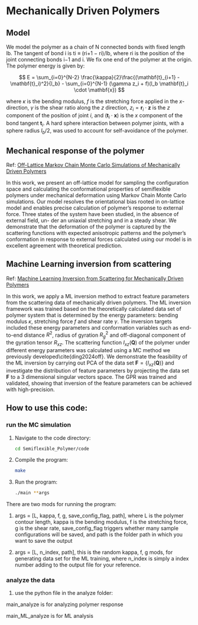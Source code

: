 # Mechanically Driven Polymers

## Model
We model the polymer as a chain of N connected bonds with fixed length lb. The tangent of bond i is ti ≡ (ri+1 − ri)/lb, where ri is the position of the joint connecting bonds i−1 and i. We fix one end of the polymer at the origin. The polymer energy is given by:

$$
E = \sum_{i=0}^{N-2} \frac{\kappa}{2}\frac{(\mathbf{t}_{i+1} - \mathbf{t}_i)^2}{l_b} - \sum_{i=0}^{N-1} (\gamma z_i + f)(l_b \mathbf{t}_i \cdot \mathbf{x})
$$

where $\kappa$ is the bending modulus, $f$ is the stretching force applied in the $x$-direction, $\gamma$ is the shear ratio along the $z$ direction,
$z_i = \mathbf{r}_i\cdot\mathbf{z}$ is the $z$ component of the position of joint $i$, and
$(\mathbf{t}_i \cdot \mathbf{x})$ is the $x$ component of the bond tangent $\mathbf{t}_i$. A hard sphere interaction between polymer joints, with a sphere radius $l_b/2$, was used to account for self-avoidance of the polymer.

## Mechanical response of the polymer
Ref: [Off-Lattice Markov Chain Monte Carlo Simulations of Mechanically Driven Polymers](https://arxiv.org/abs/2409.15223)

In this work, we present an off-lattice model for sampling the configuration space and calculating the conformational properties of semiflexible polymers under mechanical deformation using Markov Chain Monte Carlo simulations. Our model resolves the orientational bias rooted in on-lattice model and enables precise calculation of polymer’s response to external force. Three states of the system have been studied, in the absence of external field, un- der an uniaxial stretching and in a steady shear. We demonstrate that the deformation of the polymer is captured by the scattering functions with expected anisotropic patterns and the polymer’s conformation in response to external forces calculated using our model is in excellent agreement with theoretical prediction.


## Machine Learning inversion from scattering
Ref: [Machine Learning Inversion from Scattering for Mechanically Driven Polymers](https://arxiv.org/abs/2410.05574)

In this work, we apply a ML inversion method to extract feature parameters from the scattering data of mechanically driven polymers. The ML inversion framework was trained based on the theoretically calculated data set of polymer system that is determined by the energy parameters: bending modulus $\kappa$, stretching force $f$ and shear rate $\gamma$. The inversion targets included these energy parameters and conformation variables such as end-to-end distance $R^2$, radius of gyration $R_g^2$ and off-diagonal component of the gyration tensor $R_{xz}$. The scattering function $I_{xz}(\mathbf{Q})$ of the polymer under different energy parameters was calculated using a MC method we previously developed\cite{ding2024off}. We demonstrate the feasibility of the ML inversion by carrying out PCA of the data set $\mathbf{F} = \left\{ I_{xz}(\mathbf{Q})\right\}$ and investigate the distribution of feature parameters by projecting the data set $\mathbf{F}$ to a 3 dimensional singular vectors space. The GPR was trained and validated, showing that inversion of the feature parameters can be achieved with high-precision.


## How to use this code:

### run the MC simulation
1. Navigate to the code directory:
    ```sh
    cd Semiflexible_Polymer/code
    ```
2. Compile the program:
    ```sh
    make
3. Run the program:
    ```sh
    ./main **args
    ```

There are two mods for running the program:
1. args = [L, kappa, f, g, save_config_flag, path], where L is the polymer contour length, kappa is the bending modulus, f is the stretching force, g is the shear rate, save_config_flag triggers whether many sample configurations will be saved, and path is the folder path in which you want to save the output

2. args = [L, n_index, path], this is the random kappa, f, g mods, for generating data set for the ML training, where n_index is simply a index number adding to the output file for your reference.



### analyze the data

1. use the python file in the analyze folder:

main_analyze is for analyzing polymer response

main_ML_analyze is for ML analysis



